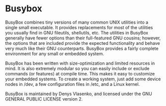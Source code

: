 # Busybox

BusyBox combines tiny versions of many common UNIX utilities into a single
small executable. It provides replacements for most of the utilities you
usually find in GNU fileutils, shellutils, etc. The utilities in BusyBox
generally have fewer options than their full-featured GNU cousins; however, the
options that are included provide the expected functionality and behave very
much like their GNU counterparts. BusyBox provides a fairly complete
environment for any small or embedded system.

BusyBox has been written with size-optimization and limited resources in mind.
It is also extremely modular so you can easily include or exclude commands (or
features) at compile time. This makes it easy to customize your embedded
systems. To create a working system, just add some device nodes in /dev, a few
configuration files in /etc, and a Linux kernel.

BusyBox is maintained by Denys Vlasenko, and licensed under the GNU GENERAL
PUBLIC LICENSE version 2.
